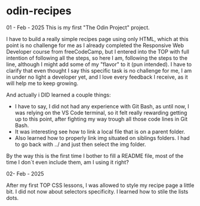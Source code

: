 # odin-recipes
01 - Feb - 2025
This is my first "The Odin Project" project. 

I have to build a really simple recipes page using only HTML, which at this point is no challenge for me as I already completed the Responsive Web Developer course from freeCodeCamp, but I entered into the TOP with full intention of following all the steps, so here I am, following the steps to the line, although I might add some of my "flavor" to it (pun intended).
I have to clarify that even thought I say this specific task is no challenge for me, I am in under no light a developer yet, and I love every feedback I receive, as it will help me to keep growing.

And actually i DID learned a couple things:
- I have to say, I did not had any experience with Git Bash, as until now, I was relying on the VS Code terminal, so it felt really rewarding getting up to this point, after fighting my way trough all those code lines in Git Bash. 
- It was interesting see how to link a local file that is on a parent folder.
- Also learned how to properly link img situated on siblings folders. I had to go back with ../ and just then select the img folder.

By the way this is the first time I bother to fill a README file, most of the time I don´t even include them, am I using it right?

02- Feb - 2025

After my first TOP CSS lessons, I was allowed to style my recipe page a little bit. I did not now about selectors specificity.
I learned how to stile the lists dots.